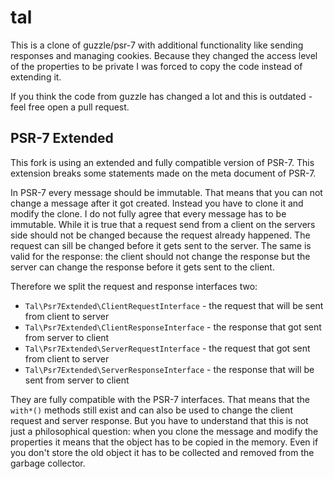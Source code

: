 # tal

This is a clone of guzzle/psr-7 with additional functionality like sending responses and managing cookies. Because they
changed the access level of the properties to be private I was forced to copy the code instead of extending it.

If you think the code from guzzle has changed a lot and this is outdated - feel free open a pull request.

## PSR-7 Extended

This fork is using an extended and fully compatible version of PSR-7. This extension breaks some statements made on the
meta document of PSR-7.

In PSR-7 every message should be immutable. That means that you can not change a message after it got created. Instead
you have to clone it and modify the clone. I do not fully agree that every message has to be immutable. While it is true
that a request send from a client on the servers side should not be changed because the request already happened. The
request can sill be changed before it gets sent to the server. The same is valid for the response: the client should
not change the response but the server can change the response before it gets sent to the client.

Therefore we split the request and response interfaces two:

* `Tal\Psr7Extended\ClientRequestInterface` - the request that will be sent from client to server
* `Tal\Psr7Extended\ClientResponseInterface` - the response that got sent from server to client
* `Tal\Psr7Extended\ServerRequestInterface` - the request that got sent from client to server
* `Tal\Psr7Extended\ServerResponseInterface` - the response that will be sent from server to client

They are fully compatible with the PSR-7 interfaces. That means that the `with*()` methods still exist and can also be
used to change the client request and server response. But you have to understand that this is not just a philosophical
question: when you clone the message and modify the properties it means that the object has to be copied in the memory.
Even if you don't store the old object it has to be collected and removed from the garbage collector.
